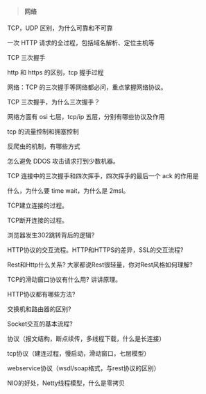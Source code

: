 > #### 网络

TCP，UDP 区别，为什么可靠和不可靠 

一次 HTTP 请求的全过程，包括域名解析、定位主机等 

TCP 三次握手 

http 和 https 的区别，tcp 握手过程 

网络：TCP 的三次握手等网络都必问，重点掌握网络协议。 

TCP 三次握手，为什么三次握手？ 

网络方面有 osi 七层，tcp/ip 五层，分别有哪些协议及作用 

tcp 的流量控制和拥塞控制 

反爬虫的机制，有哪些方式 

怎么避免 DDOS 攻击请求打到少数机器。 

TCP 连接中的三次握手和四次挥手，四次挥手的最后一个 ack 的作用是 

什么，为什么要 time wait，为什么是 2msl。 

TCP建立连接的过程。

TCP断开连接的过程。

浏览器发生302跳转背后的逻辑?

HTTP协议的交互流程。HTTP和HTTPS的差异，SSL的交互流程?

Rest和Http什么关系? 大家都说Rest很轻量，你对Rest风格如何理解?

TCP的滑动窗口协议有什么用? 讲讲原理。

HTTP协议都有哪些方法?

交换机和路由器的区别?

Socket交互的基本流程?

协议（报文结构，断点续传，多线程下载，什么是长连接）

tcp协议（建连过程，慢启动，滑动窗口，七层模型）

webservice协议（wsdl/soap格式，与rest协议的区别）

NIO的好处，Netty线程模型，什么是零拷贝